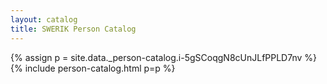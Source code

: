 ```yaml
---
layout: catalog
title: SWERIK Person Catalog
---
```

{% assign p = site.data._person-catalog.i-5gSCoqgN8cUnJLfPPLD7nv %}
{% include person-catalog.html p=p %}

